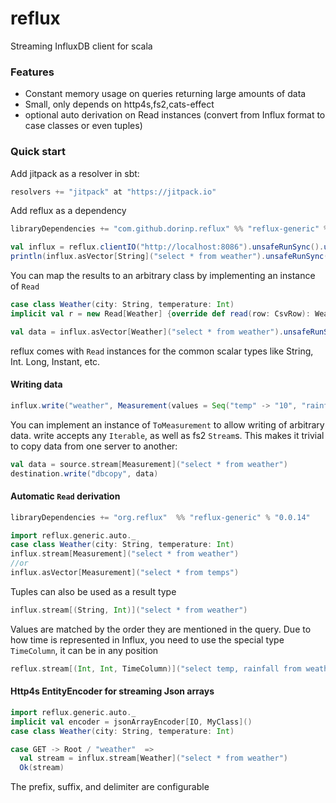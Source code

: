 reflux
===
Streaming InfluxDB client for scala
### Features
- Constant memory usage on queries returning large amounts of data
- Small, only depends on http4s,fs2,cats-effect
- optional auto derivation on Read instances (convert from Influx format to case classes or even tuples) 
  
### Quick start 
Add jitpack as a resolver in sbt: 
```scala
resolvers += "jitpack" at "https://jitpack.io"
```
Add reflux as a dependency 
```scala
libraryDependencies += "com.github.dorinp.reflux" %% "reflux-generic" % "0.0.17"
```
```scala
val influx = reflux.clientIO("http://localhost:8086").unsafeRunSync().use("mydatabase").withCredentials("user", "password")
println(influx.asVector[String]("select * from weather").unsafeRunSync())
```  
You can map the results to an arbitrary class by implementing an instance of `Read`
```scala
case class Weather(city: String, temperature: Int)
implicit val r = new Read[Weather] {override def read(row: CsvRow): Weather = Weather(row.getString("city"), row.getString("temperature").toInt)}

val data = influx.asVector[Weather]("select * from weather").unsafeRunSync()
```
reflux comes with `Read` instances for the common scalar types like String, Int. Long, Instant, etc.
#### Writing data
```scala
influx.write("weather", Measurement(values = Seq("temp" -> "10", "rainfall" -> "20"), tags = Seq("city" -> "London")))
```  
You can implement an instance of `ToMeasurement` to allow writing of arbitrary data.
write accepts any `Iterable`, as well as fs2 `Stream`s.
This makes it trivial to copy data from one server to another:
```scala
val data = source.stream[Measurement]("select * from weather")
destination.write("dbcopy", data)
```
#### Automatic `Read` derivation
```scala
libraryDependencies += "org.reflux"  %% "reflux-generic" % "0.0.14"
```
```scala
import reflux.generic.auto._
case class Weather(city: String, temperature: Int)
influx.stream[Measurement]("select * from weather")
//or
influx.asVector[Measurement]("select * from temps")
```  
Tuples can also be used as a result type
```scala
influx.stream[(String, Int)]("select * from weather")
```
Values are matched by the order they are mentioned in the query. 
Due to how time is represented in Influx, you need to use the special type `TimeColumn`, it can be in any position
```scala
reflux.stream[(Int, Int, TimeColumn)]("select temp, rainfall from weather)
```  

#### Http4s EntityEncoder for streaming Json arrays
```scala
import reflux.generic.auto._
implicit val encoder = jsonArrayEncoder[IO, MyClass]()
case class Weather(city: String, temperature: Int)

case GET -> Root / "weather"  =>
  val stream = influx.stream[Weather]("select * from weather")
  Ok(stream)
```
The prefix, suffix, and delimiter are configurable   
